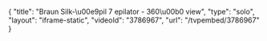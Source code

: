 {
    "title": "Braun Silk-\u00e9pil 7 epilator - 360\u00b0 view",
    "type": "solo",
    "layout": "iframe-static",
    "videoId": "3786967",
    "url": "\/tvpembed\/3786967"
}